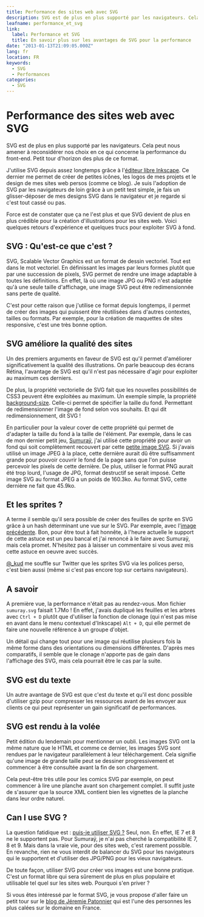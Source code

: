 ```yaml
---
title: Performance des sites web avec SVG
description: SVG est de plus en plus supporté par les navigateurs. Cela peut nous amener à reconsidérer nos choix en ce qui concerne la performance du front-end. Petit tour d'horizon des plus de ce format.
leafname: performance_et_svg
link:
  label: Performance et SVG
  title: En savoir plus sur les avantages de SVG pour la performance
date: "2013-01-13T21:09:05.000Z"
lang: fr
location: FR
keywords:
  - SVG
  - Performances
categories:
  - SVG
---
```


# Performance des sites web avec SVG

SVG est de plus en plus supporté par les navigateurs. Cela peut nous amener à reconsidérer nos choix en ce qui concerne la performance du front-end. Petit tour d'horizon des plus de ce format.

J'utilise SVG depuis assez longtemps grâce à l'[éditeur libre Inkscape](https://inkscape.org "Télécharger Inkscape"). Ce dernier me permet de créer de petites icônes, les logos de mes projets et le design de mes sites web persos (comme ce blog). Je suis l'adoption de SVG par les navigateurs de loin grâce à un petit test simple, je fais un glisser-déposer de mes designs SVG dans le navigateur et je regarde si c'est tout cassé ou pas.

Force est de constater que ça ne l'est plus et que SVG devient de plus en plus crédible pour la création d'illustrations pour les sites web. Voici quelques retours d'expérience et quelques trucs pour exploiter SVG à fond.

## SVG : Qu'est-ce que c'est ?

SVG, Scalable Vector Graphics est un format de dessin vectoriel. Tout est dans le mot vectoriel. En définissant les images par leurs formes plutôt que par une succession de pixels, SVG permet de rendre une image adaptable à toutes les définitions. En effet, là où une image JPG ou PNG n'est adaptée qu'à une seule taille d'affichage, une image SVG peut être redimensionnée sans perte de qualité.

C'est pour cette raison que j'utilise ce format depuis longtemps, il permet de créer des images qui puissent être réutilisées dans d'autres contextes, tailles ou formats. Par exemple, pour la création de maquettes de sites responsive, c'est une très bonne option.

## SVG améliore la qualité des sites

Un des premiers arguments en faveur de SVG est qu'il permet d'améliorer significativement la qualité des illustrations. On parle beaucoup des écrans Rétina, l'avantage de SVG est qu'il n'est pas nécessaire d'agir pour exploiter au maximum ces derniers.

De plus, la propriété vectorielle de SVG fait que les nouvelles possibilités de CSS3 peuvent être exploitées au maximum. Un exemple simple, la propriété [background-size](https://developer.mozilla.org/fr/docs/CSS/background-size "En savoir plus sur cette propriété"). Celle-ci permet de spécifier la taille du fond. Permettant de redimensionner l'image de fond selon vos souhaits. Et qui dit redimensionnement, dit SVG !

En particulier pour la valeur cover de cette propriété qui permet de d'adapter la taille du fond à la taille de l'élément. Par exemple, dans le cas de mon dernier petit jeu, [Sumuraÿ](http://sumuray.insertafter.com/ "Visiter le site de Sumuraÿ"), j'ai utilisé cette propriété pour avoir un fond qui soit complètement recouvert par cette [petite image SVG](http://sumuray.insertafter.com/www/images/samurai.svg "Voir l'image en question"). Si j'avais utilisé un image JPEG à la place, cette dernière aurait dû être suffisamment grande pour pouvoir couvrir le fond de la page sans que l'on puisse percevoir les pixels de cette dernière. De plus, utiliser le format PNG aurait été trop lourd, l'usage de JPG, format destructif se serait imposé. Cette image SVG au format JPEG a un poids de 160.3ko. Au format SVG, cette dernière ne fait que 45.9ko.

## Et les sprites ?

A terme il semble qu'il sera possible de créer des feuilles de sprite en SVG grâce à un hash déterminant une vue sur le SVG. Par exemple, avec l'[image précédente](http://sumuray.insertafter.com/images/samurai.svg#svgView%28viewBox%28600,800,200,250%29%29 "Voir un vue de l'image"). Bon, pour être tout à fait honnête, à l'heure actuelle le support de cette astuce est un peu bancal et j'ai renoncé à le faire avec Sumuraÿ, mais cela promet. N'hésitez pas à laisser un commentaire si vous avez mis cette astuce en oeuvre avec succès.

[@\_kud](https://twitter.com/%5Fkud "Voir son profil Twitter") me souffle sur Twitter que les sprites SVG via les polices perso, c'est bien aussi (même si c'est pas encore top sur certains navigateurs).

## A savoir

A première vue, la performance n'était pas au rendez-vous. Mon fichier `sumuray.svg` faisait 1.7Mo ! En effet, j'avais dupliqué les feuilles et les arbres avec `Ctrl + D` plutôt que d'utiliser la fonction de clonage (qui n'est pas mise en avant dans le menu contextuel d'Inkscape) `Alt + D`, qui elle permet de faire une nouvelle référence à un groupe d'objet.

Un détail qui change tout pour une image qui réutilise plusieurs fois la même forme dans des orientations ou dimensions différentes. D'après mes comparatifs, il semble que le clonage n'apporte pas de gain dans l'affichage des SVG, mais cela pourrait être le cas par la suite.

## SVG est du texte

Un autre avantage de SVG est que c'est du texte et qu'il est donc possible d'utiliser gzip pour compresser les ressources avant de les envoyer aux clients ce qui peut représenter un gain significatif de performances.

## SVG est rendu à la volée

Petit édition du lendemain pour mentionner un oubli. Les images SVG ont la même nature que le HTML et comme ce dernier, les images SVG sont rendues par le navigateur parallèlement à leur téléchargement. Cela signifie qu'une image de grande taille peut se dessiner progressivement et commencer à être consultée avant la fin de son chargement.

Cela peut-être très utile pour les comics SVG par exemple, on peut commencer à lire une planche avant son chargement complet. Il suffit juste de s'assurer que la source XML contient bien les vignettes de la planche dans leur ordre naturel.

## Can I use SVG ?

La question fatidique est : [puis-je utiliser SVG ?](http://caniuse.com/svg "Voir les navigateurs qui supportent SVG") Seul, non. En effet, IE 7 et 8 ne le supportent pas. Pour Sumuraÿ, je n'ai pas cherché la compatibilité IE 7, 8 et 9\. Mais dans la vraie vie, pour des sites web, c'est rarement possible. En revanche, rien ne vous interdit de balancer du SVG pour les navigateurs qui le supportent et d'utiliser des JPG/PNG pour les vieux navigateurs.

De toute façon, utiliser SVG pour créer vos images est une bonne pratique. C'est un format libre qui sera sûrement de plus en plus populaire et utilisable tel quel sur les sites web. Pourquoi s'en priver ?

Si vous êtes intéressé par le format SVG, je vous propose d'aller faire un petit tour sur le [blog de Jéremie Patonnier](http://jeremie.patonnier.net/tag/SVG "Voir ses articles à propos de SVG sur son blog") qui est l'une des personnes les plus calées sur le domaine en France.

